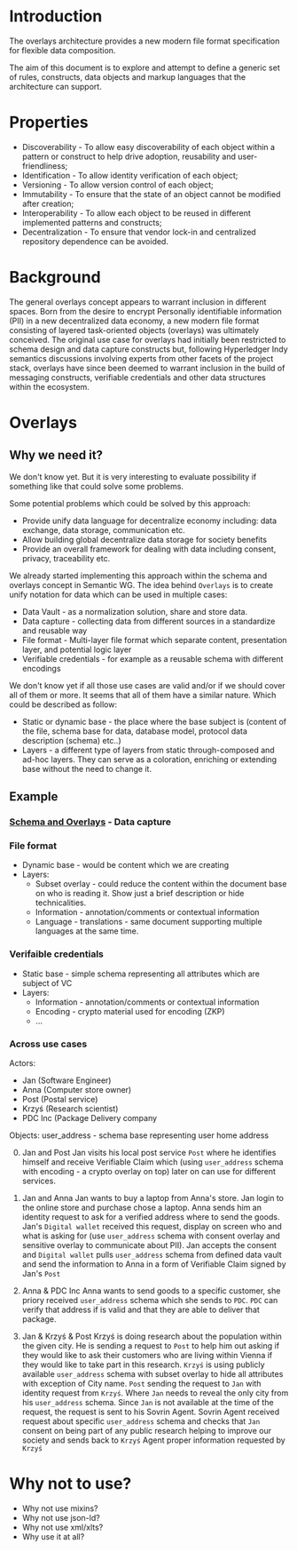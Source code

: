 # Introduction

The overlays architecture provides a new modern file format specification for flexible 
data composition.

The aim of this document is to explore and attempt to define a generic set of rules,
constructs, data objects and markup languages that the architecture can support.

# Properties

* Discoverability - To allow easy discoverability of each object within a pattern 
or construct to help drive adoption, reusability and user-friendliness;
* Identification - To allow identity verification of each object;
* Versioning - To allow version control of each object;
* Immutability - To ensure that the state of an object cannot be modified after 
creation;
* Interoperability - To allow each object to be reused in different implemented 
patterns and constructs;
* Decentralization - To ensure that vendor lock-in and centralized repository 
dependence can be avoided.

# Background

The general overlays concept appears to warrant inclusion in different spaces. 
Born from the desire to encrypt Personally identifiable information (PII) in a 
new decentralized data economy, a new modern file format consisting of layered 
task-oriented objects (overlays) was ultimately conceived. The original use case 
for overlays had initially been restricted to schema design and data capture 
constructs but, following Hyperledger Indy semantics discussions involving experts 
from other facets of the project stack, overlays have since been deemed to warrant 
inclusion in the build of messaging constructs, verifiable credentials and other 
data structures within the ecosystem.

# Overlays 
## Why we need it?

We don't know yet. But it is very interesting to evaluate possibility if
something like that could solve some problems.

Some potential problems which could be solved by this approach:
* Provide unify data language for decentralize economy including: data exchange, data storage, communication etc. 
* Allow building global decentralize data storage for society benefits
* Provide an overall framework for dealing with data including consent, privacy, traceability etc.

We already started implementing this approach within the schema and overlays concept in Semantic WG. 
The idea behind `Overlays` is to create unify notation for data which can be used in multiple cases:

* Data Vault - as a normalization solution, share and store data.
* Data capture - collecting data from different sources in a standardize and reusable way
* File format - Multi-layer file format which separate content, presentation layer, and potential logic layer
* Verifiable credentials - for example as a reusable schema with different encodings

We don't know yet if all those use cases are valid and/or if we should cover all of them or more. It seems that all of them have a similar nature. Which could be described as follow:

* Static or dynamic base - the place where the base subject is (content of the file, schema base for data, database model, protocol data description (schema) etc..)
* Layers - a different type of layers from static through-composed and ad-hoc layers. They can serve as a coloration, enriching or extending base without the need to change it. 

## Example

### [Schema and Overlays](https://github.com/THCLab/schema-cake) - Data capture 
### File format

* Dynamic base - would be content which we are creating 
* Layers:
  * Subset overlay - could reduce the content within the document base on who is reading it. Show just a brief description or hide technicalities. 
  * Information - annotation/comments or contextual information
  * Language - translations - same document supporting multiple languages at the same time. 
  
### Verifaible credentials

* Static base - simple schema representing all attributes which are subject of VC
* Layers:
  * Information - annotation/comments or contextual information
  * Encoding - crypto material used for encoding (ZKP)
  * ...

### Across use cases 

Actors:
* Jan (Software Engineer)
* Anna (Computer store owner)
* Post (Postal service)
* Krzyś (Research scientist)
* PDC Inc (Package Delivery company

Objects:
user_address - schema base representing user home address 

0) Jan and Post
Jan visits his local post service `Post` where he identifies himself and receive Verifiable Claim which (using `user_address` schema with encoding - a crypto overlay on top)  later on can use for different services.

1) Jan and Anna
Jan wants to buy a laptop from Anna's store. Jan login to the online store and purchase chose a laptop. Anna sends him an identity request to ask for a verified address where to send the goods. Jan's `Digital wallet` received this request, display on screen who and what is asking for (use `user_address` schema with consent overlay and sensitive overlay to communicate about PII). Jan accepts the consent and `Digital wallet` pulls `user_address` schema from defined data vault and send the information to Anna in a form of Verifiable Claim signed by Jan's `Post`

2) Anna & PDC Inc
Anna wants to send goods to a specific customer, she priory received `user_address` schema which she sends to `PDC`. `PDC` can verify that address if is valid and that they are able to deliver that package.

3) Jan & Krzyś & Post
Krzyś is doing research about the population within the given city. He is sending a request to `Post` to help him out asking if they would like to ask their customers who are living within Vienna if they would like to take part in this research. `Krzyś` is using publicly available `user_address` schema with subset overlay to hide all attributes with exception of City name. 
`Post` sending the request to `Jan` with identity request from `Krzyś`. Where `Jan` needs to reveal the only city from his `user_address` schema. Since `Jan` is not available at the time of the request, the request is sent to his Sovrin Agent. 
Sovrin Agent received request about specific `user_address` schema and checks that `Jan` consent on being part of any public research helping to improve our society and sends back to `Krzyś` Agent proper information requested by `Krzyś`

# Why not to use?

* Why not use mixins?
* Why not use json-ld?
* Why not use xml/xlts?
* Why use it at all?
